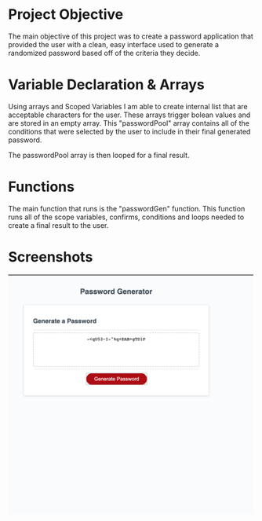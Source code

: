 # Project Objective

The main objective of this project was to create a password application that provided the user with a clean, easy interface used to generate a randomized password based off of the criteria they decide. 

# Variable Declaration & Arrays

Using arrays and Scoped Variables I am able to create internal list that are acceptable characters for the user. These arrays trigger bolean values and are stored in an empty array. This "passwordPool" array contains all of the conditions that were selected by the user to include in their final generated password. 

The passwordPool array is then looped for a final result. 

# Functions

The main function that runs is the "passwordGen" function. This function runs all of the scope variables, confirms, conditions and loops needed to create a final result to the user. 

# Screenshots

<img src="Assets/ScreenShots/(22)result.png" width = "500">

